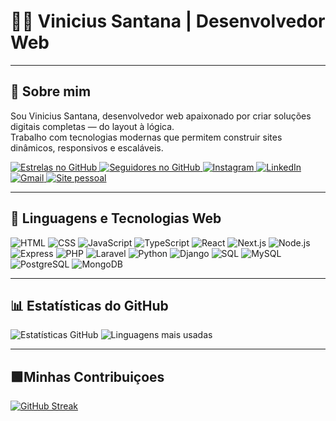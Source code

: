 # 👨‍💻 Vinicius Santana | Desenvolvedor Web
---

## 🚀 Sobre mim

Sou Vinicius Santana, desenvolvedor web apaixonado por criar soluções digitais completas — do layout à lógica.  
Trabalho com tecnologias modernas que permitem construir sites dinâmicos, responsivos e escaláveis.



<!-- ⭐ ESTRELAS do GitHub -->
<a href="https://github.com/vinistn-oficial?tab=repositories">
  <img src="https://img.shields.io/github/stars/vinistn-oficial?style=for-the-badge&label= ESTRELAS&logo=github&logoColor=white&color=brightgreen" alt="Estrelas no GitHub" />
</a>

<!-- 👥 SEGUIDORES do GitHub -->
<a href="https://github.com/vinistn-oficial?tab=followers">
  <img src="https://img.shields.io/github/followers/vinistn-oficial?style=for-the-badge&label= SEGUIDORES&logo=github&logoColor=white&color=blue" alt="Seguidores no GitHub" />
</a>

<!-- 📸 Instagram -->
<a href="https://www.instagram.com/vinistn.ofc">
  <img src="https://img.shields.io/badge/Instagram-E4405F?style=for-the-badge&logo=instagram&logoColor=white" alt="Instagram" />
</a>

<a href="https://www.linkedin.com/in/vinicius-santana-a4b84a38b/">
  <img src="https://img.shields.io/badge/LinkedIn-0A66C2?style=for-the-badge&logo=linkedin&logoColor=white" alt="LinkedIn" />
</a>


<!-- ✉️ Gmail -->
<a href="mailto:vinistn.win@gmail.com">
  <img src="https://img.shields.io/badge/ Gmail-D14836?style=for-the-badge&logo=gmail&logoColor=white" alt="Gmail" />
</a>

<!--  Site pessoal -->
<a href="https://vinicius.dev">
  <img src="https://img.shields.io/badge/ vinicius.dev-0A66C2?style=for-the-badge&logo=google-chrome&logoColor=white" alt="Site pessoal" />
</a>

---

## 🧠 Linguagens e Tecnologias Web

![HTML](https://img.shields.io/badge/HTML-E34F26?style=for-the-badge&logo=html5&logoColor=white)
![CSS](https://img.shields.io/badge/CSS-1572B6?style=for-the-badge&logo=css3&logoColor=white)
![JavaScript](https://img.shields.io/badge/JavaScript-F7DF1E?style=for-the-badge&logo=javascript&logoColor=black)
![TypeScript](https://img.shields.io/badge/TypeScript-3178C6?style=for-the-badge&logo=typescript&logoColor=white)
![React](https://img.shields.io/badge/React-20232A?style=for-the-badge&logo=react&logoColor=61DAFB)
![Next.js](https://img.shields.io/badge/Next.js-000000?style=for-the-badge&logo=nextdotjs&logoColor=white)
![Node.js](https://img.shields.io/badge/Node.js-339933?style=for-the-badge&logo=nodedotjs&logoColor=white)
![Express](https://img.shields.io/badge/Express-000000?style=for-the-badge&logo=express&logoColor=white)
![PHP](https://img.shields.io/badge/PHP-777BB4?style=for-the-badge&logo=php&logoColor=white)
![Laravel](https://img.shields.io/badge/Laravel-FF2D20?style=for-the-badge&logo=laravel&logoColor=white)
![Python](https://img.shields.io/badge/Python-3776AB?style=for-the-badge&logo=python&logoColor=white)
![Django](https://img.shields.io/badge/Django-092E20?style=for-the-badge&logo=django&logoColor=white)
![SQL](https://img.shields.io/badge/SQL-003B57?style=for-the-badge&logo=sqlite&logoColor=white)
![MySQL](https://img.shields.io/badge/MySQL-4479A1?style=for-the-badge&logo=mysql&logoColor=white)
![PostgreSQL](https://img.shields.io/badge/PostgreSQL-336791?style=for-the-badge&logo=postgresql&logoColor=white)
![MongoDB](https://img.shields.io/badge/MongoDB-47A248?style=for-the-badge&logo=mongodb&logoColor=white)

---


## 📊 Estatísticas do GitHub

![Estatísticas GitHub](https://github-readme-stats.vercel.app/api?username=vinistn-oficial&show_icons=true&theme=dracula)
![Linguagens mais usadas](https://github-readme-stats.vercel.app/api/top-langs/?username=vinistn-oficial&layout=compact&theme=dracula)

---

## 🟩Minhas Contribuiçoes

[![GitHub Streak](https://github-readme-streak-stats.herokuapp.com/?user=vinistn-oficial&theme=green-white)](https://github.com/vinistn-oficial)


